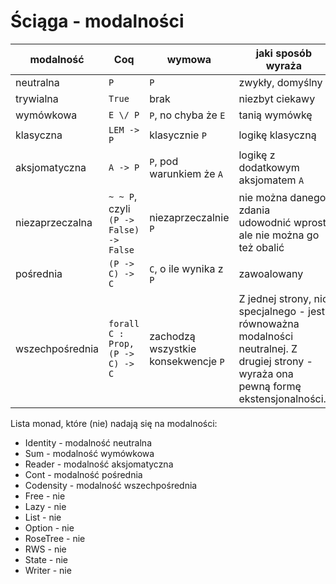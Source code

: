 # Ściąga - modalności

| modalność     | Coq | wymowa    | jaki sposób wyraża |
| --------------| --- | --------- | ------------------ |
| neutralna     | `P` | `P`       | zwykły, domyślny   |
| trywialna     | `True` | brak   | niezbyt ciekawy    |
| wymówkowa     | `E \/ P` | `P`, no chyba że `E` | tanią wymówkę
| klasyczna     | `LEM -> P` | klasycznie `P` | logikę klasyczną
| aksjomatyczna | `A -> P` | `P`, pod warunkiem że `A` | logikę z dodatkowym aksjomatem `A`
| niezaprzeczalna | `~ ~ P`, czyli `(P -> False) -> False` | niezaprzeczalnie `P` | nie można danego zdania udowodnić wprost, ale nie można go też obalić
| pośrednia     | `(P -> C) -> C` | `C`, o ile wynika z `P` | zawoalowany
| wszechpośrednia  | `forall C : Prop, (P -> C) -> C` | zachodzą wszystkie konsekwencje `P` | Z jednej strony, nic specjalnego - jest równoważna modalności neutralnej. Z drugiej strony - wyraża ona pewną formę ekstensjonalności.



Lista monad, które (nie) nadają się na modalności:
- Identity  - modalność neutralna
- Sum       - modalność wymówkowa
- Reader    - modalność aksjomatyczna
- Cont      - modalność pośrednia
- Codensity - modalność wszechpośrednia
- Free      - nie
- Lazy      - nie
- List      - nie
- Option    - nie
- RoseTree  - nie
- RWS       - nie
- State     - nie
- Writer    - nie